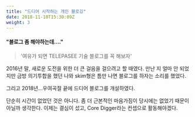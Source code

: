 ```yaml
---
title: "드디어 시작하는 개인 블로깅"
date: 2018-11-10T15:30:09Z
weight: 3
---
```


#### "블로그 좀 해야하는데...."

> '여유가 되면 TELEPASEE 기술 블로그를 꼭 해보자'

2016년 말, 새로운 도전을 위한 더 큰 걸음을 걸으려고 할 때였다. 만난 지 얼마 안 되었지만 금방 의기투합을 했던 나와 skim형은 틈만 나면 블로그를 하자는 소리를 했었다.

그리고 2018년...우여곡절 끝에 드디어 블로그를 개설하였다.

단순히 시간이 없었던 것은 아니다. 좀 더 근본적인 마음가짐이 당시에는 없었기 때문이 아닐까 생각한다. 이제는 결심이 섰고, Core Digger라는 컨셉으로 활동해야겠다.

